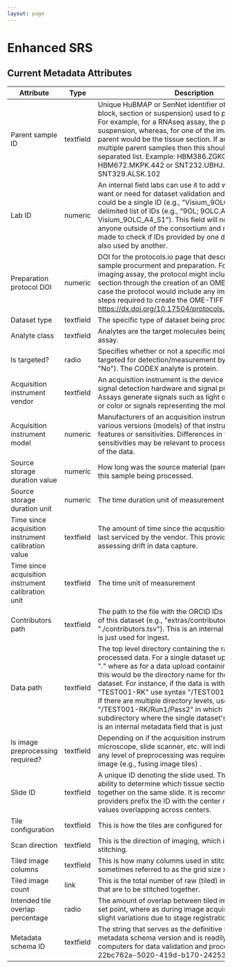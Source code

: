 ```yaml
---
layout: page
---
```


# Enhanced SRS

## Current Metadata Attributes

| Attribute | Type      | Description              | Allowable Values |
| ----------- | ----------- | -------------------------- | ------------------ |
|Parent sample ID | textfield |Unique HuBMAP or SenNet identifier of the sample (i.e., block, section or suspension) used to perform this assay. For example, for a RNAseq assay, the parent would be the suspension, whereas, for one of the imaging assays, the parent would be the tissue section. If an assay comes from multiple parent samples then this should be a comma separated list. Example: HBM386.ZGKG.235, HBM672.MKPK.442 or SNT232.UBHJ.322, SNT329.ALSK.102 | value |
|Lab ID | numeric |An internal field labs can use it to add whatever ID(s) they want or need for dataset validation and tracking. This could be a single ID (e.g., "Visium_9OLC_A4_S1") or a delimited list of IDs (e.g., “9OL; 9OLC.A2; Visium_9OLC_A4_S1”). This field will not be accessible to anyone outside of the consortium and no effort will be made to check if IDs provided by one data provider are also used by another. | value |
|Preparation protocol DOI | numeric |DOI for the protocols.io page that describes the assay or sample procurment and preparation. For example for an imaging assay, the protocol might include staining of a section through the creation of an OME-TIFF file. In this case the protocol would include any image processing steps required to create the OME-TIFF file. Example: https://dx.doi.org/10.17504/protocols.io.eq2lyno9qvx9/v1 | value |
|Dataset type | textfield |The specific type of dataset being produced. | value |
|Analyte class | textfield |Analytes are the target molecules being measured with the assay. | value |
|Is targeted? | radio |Specifies whether or not a specific molecule(s) is/are targeted for detection/measurement by the assay ("Yes" or "No"). The CODEX analyte is protein. | value |
|Acquisition instrument vendor | textfield |An acquisition instrument is the device that contains the signal detection hardware and signal processing software. Assays generate signals such as light of various intensities or color or signals representing the molecular mass. | value |
|Acquisition instrument model | numeric |Manufacturers of an acquisition instrument may offer various versions (models) of that instrument with different features or sensitivities. Differences in features or sensitivities may be relevant to processing or interpretation of the data. | value |
|Source storage duration value | numeric |How long was the source material (parent) stored, prior to this sample being processed. | value |
|Source storage duration unit | numeric |The time duration unit of measurement | value |
|Time since acquisition instrument calibration value | textfield |The amount of time since the acqusition instrument was last serviced by the vendor. This provides a metric for assessing drift in data capture. | value |
|Time since acquisition instrument calibration unit | textfield |The time unit of measurement | value |
|Contributors path | textfield |The path to the file with the ORCID IDs for all contributors of this dataset (e.g., "extras/contributors.tsv" or "./contributors.tsv"). This is an internal metadata field that is just used for ingest. | value |
|Data path | textfield |The top level directory containing the raw and/or processed data. For a single dataset upload this might be "." where as for a data upload containing multiple datasets, this would be the directory name for the respective dataset. For instance, if the data is within a directory called "TEST001-RK" use syntax "/TEST001-RK/" for this field. If there are multiple directory levels, use the format "/TEST001-RK/Run1/Pass2" in which "Pass2" is the subdirectory where the single dataset's data is stored. This is an internal metadata field that is just used for ingest. | value |
|Is image preprocessing required? | textfield |Depending on if the acquisition instrument was a microscope, slide scanner, etc. will indicate whether or not any level of preprocessing was required to assemble the image (e.g., fusing image tiles) . | value |
|Slide ID | textfield |A unique ID denoting the slide used. This allows users the ability to determine which tissue sections were processed together on the same slide. It is recommended that data providers prefix the ID with the center name, to prevent values overlapping across centers. | value |
|Tile configuration | textfield |This is how the tiles are configured for stitching. | value |
|Scan direction | textfield |This is the direction of imaging, which is required for stitching. | value |
|Tiled image columns | textfield |This is how many columns used in stitching. This is sometimes referred to as the grid size x. | value |
|Tiled image count | link |This is the total number of raw (tiled) images captured, that are to be stitched together. | value |
|Intended tile overlap percentage | radio |The amount of overlap between tiled images. This is the set point, where as during image acquisition there will be slight variations due to stage registration. | value |
|Metadata schema ID | textfield | The string that serves as the definitive identifier for the metadata schema version and is readily interpretable by computers for data validation and processing. Example: 22bc762a-5020-419d-b170-24253ed9e8d9 |``` metadata_schema_id:###```  |


